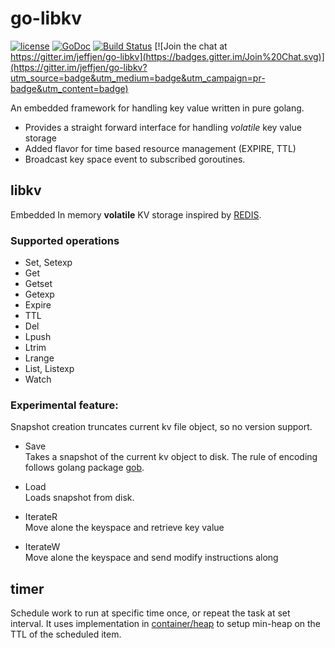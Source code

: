# go-libkv
[![license](http://img.shields.io/badge/license-MIT-blue.svg)](https://raw.githubusercontent.com/jeffjen/go-libkv/master/LICENSE)
[![GoDoc](https://godoc.org/github.com/jeffjen/go-libkv?status.png)](https://godoc.org/github.com/jeffjen/go-libkv)
[![Build Status](https://travis-ci.org/jeffjen/go-libkv.svg?branch=master)](https://travis-ci.org/jeffjen/go-libkv)
[![Join the chat at https://gitter.im/jeffjen/go-libkv](https://badges.gitter.im/Join%20Chat.svg)](https://gitter.im/jeffjen/go-libkv?utm_source=badge&utm_medium=badge&utm_campaign=pr-badge&utm_content=badge)

An embedded framework for handling key value written in pure golang.

- Provides a straight forward interface for handling *volatile* key value storage
- Added flavor for time based resource management (EXPIRE, TTL)
- Broadcast key space event to subscribed goroutines.

## libkv

Embedded In memory **volatile** KV storage inspired by [REDIS](http://redis.io/).

### Supported operations

- Set, Setexp
- Get
- Getset
- Getexp
- Expire
- TTL
- Del
- Lpush
- Ltrim
- Lrange
- List, Listexp
- Watch

### Experimental feature:
Snapshot creation truncates current kv file object, so no version support.

- Save  
    Takes a snapshot of the current kv object to disk.  The rule of encoding
follows golang package [gob](https://golang.org/pkg/encoding/gob/).
- Load  
    Loads snapshot from disk.

- IterateR  
    Move alone the keyspace and retrieve key value

- IterateW  
    Move alone the keyspace and send modify instructions along

## timer

Schedule work to run at specific time once, or repeat the task at set interval.
It uses implementation in [container/heap](http://golang.org/pkg/container/heap/)
to setup min-heap on the TTL of the scheduled item.
